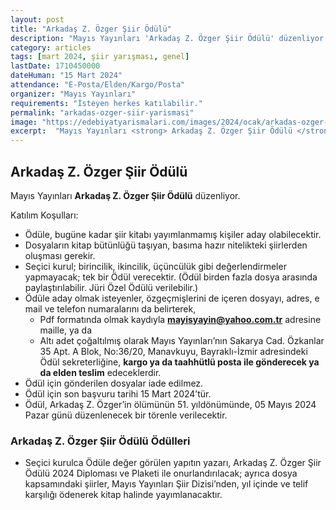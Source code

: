 ```yaml
---
layout: post
title: "Arkadaş Z. Özger Şiir Ödülü"
description: "Mayıs Yayınları 'Arkadaş Z. Özger Şiir Ödülü' düzenliyor."
category: articles
tags: [mart 2024, şiir yarışması, genel]
lastDate: 1710450000
dateHuman: "15 Mart 2024"
attendance: "E-Posta/Elden/Kargo/Posta"
organizer: "Mayıs Yayınları"
requirements: "İsteyen herkes katılabilir."
permalink: "arkadas-ozger-siir-yarismasi"
image: "https://edebiyatyarismalari.com/images/2024/ocak/arkadas-ozger-siir-yarismasi.jpg"
excerpt:  "Mayıs Yayınları <strong> Arkadaş Z. Özger Şiir Ödülü </strong> düzenliyor."
---
```


## Arkadaş Z. Özger Şiir Ödülü
Mayıs Yayınları **Arkadaş Z. Özger Şiir Ödülü** düzenliyor.  

Katılım Koşulları:
- Ödüle, bugüne kadar şiir kitabı yayımlanmamış kişiler aday olabilecektir.
- Dosyaların kitap bütünlüğü taşıyan, basıma hazır nitelikteki şiirlerden oluşması gerekir.
- Seçici kurul; birincilik, ikincilik, üçüncülük gibi değerlendirmeler yapmayacak; tek bir Ödül verecektir. (Ödül birden fazla dosya arasında paylaştırılabilir. Jüri Özel Ödülü verilebilir.)
- Ödüle aday olmak isteyenler, özgeçmişlerini de içeren dosyayı, adres, e mail ve telefon numaralarını da belirterek,
    - Pdf formatında olmak kaydıyla **mayisyayin@yahoo.com.tr** adresine maille, ya da
    - Altı adet çoğaltılmış olarak Mayıs Yayınları’nın Sakarya Cad. Özkanlar 35 Apt. A Blok, No:36/20, Manavkuyu, Bayraklı-İzmir adresindeki Ödül sekreterliğine, **kargo ya da taahhütlü posta ile gönderecek ya da elden teslim** edeceklerdir.
- Ödül için gönderilen dosyalar iade edilmez.
- Ödül için son başvuru tarihi 15 Mart 2024’tür.
- Ödül, Arkadaş Z. Özger’in ölümünün 51. yıldönümünde, 05 Mayıs 2024 Pazar günü düzenlenecek bir törenle verilecektir.


### Arkadaş Z. Özger Şiir Ödülü Ödülleri
- Seçici kurulca Ödüle değer görülen yapıtın yazarı, Arkadaş Z. Özger Şiir Ödülü 2024 Diploması ve Plaketi ile onurlandırılacak; ayrıca dosya kapsamındaki şiirler, Mayıs Yayınları Şiir Dizisi’nden, yıl içinde ve telif karşılığı ödenerek kitap halinde yayımlanacaktır.